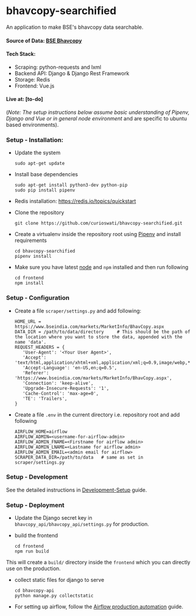 # bhavcopy-searchified
An application to make BSE's bhavcopy data searchable.

#### Source of Data: [BSE Bhavcopy](https://www.bseindia.com/markets/MarketInfo/BhavCopy.aspx)

#### Tech Stack:   

   - Scraping: python-requests and lxml  
   - Backend API: Django & Django Rest Framework  
   - Storage: Redis  
   - Frontend: Vue.js  
   
#### Live at: [to-do]

(_Note: The setup instructions below assume basic understanding of Pipenv, Django and Vue or in general node environment_ and are specific to ubuntu based environments).
### Setup - Installation:

* Update the system     

      sudo apt-get update
      
* Install base dependencies

      sudo apt-get install python3-dev python-pip
      sudo pip install pipenv
      
* Redis installation: https://redis.io/topics/quickstart

* Clone the repository    

      git clone https://github.com/curioswati/bhavcopy-searchified.git

* Create a virtualenv inside the repository root using [Pipenv](https://pipenv.pypa.io/en/latest/) and install requirements   

      cd bhavcopy-searchified
      pipenv install

* Make sure you have latest [node](https://node.dev/node-binary) and `npm` installed and then run following    

      cd frontend
      npm install

### Setup - Configuration

* Create a file `scraper/settings.py` and add following:

      HOME_URL = https://www.bseindia.com/markets/MarketInfo/BhavCopy.aspx
      DATA_DIR = /path/to/data/directory     # This should be the path of the location where you want to store the data, appended with the name 'data'.
      REQUEST_HEADERS = {
         'User-Agent': '<Your User Agent>',
         'Accept': 'text/html,application/xhtml+xml,application/xml;q=0.9,image/webp,*/*;q=0.8',
         'Accept-Language': 'en-US,en;q=0.5',
         'Referer': 'https://www.bseindia.com/markets/MarketInfo/BhavCopy.aspx',
         'Connection': 'keep-alive',
         'Upgrade-Insecure-Requests': '1',
         'Cache-Control': 'max-age=0',
         'TE': 'Trailers',
      }

* Create a file `.env` in the current directory i.e. repository root and add following

      AIRFLOW_HOME=airflow
      AIRFLOW_ADMIN=<username-for-airflow-admin>
      AIRFLOW_ADMIN_FNAME=<Firstname for airflow admin>
      AIRFLOW_ADMIN_LNAME=<Lastname for airflow admin>
      AIRFLOW_ADMIN_EMAIL=<admin email for airflow>
      SCRAPER_DATA_DIR=/path/to/data   # same as set in scraper/settings.py
   
### Setup - Development

See the detailed instructions in [Development-Setup](https://github.com/curioswati/bhavcopy-searchified/wiki/Development-Setup) guide.


### Setup - Deployment

* Update the Django secret key in `bhavcopy_api/bhavcopy_api/settings.py` for production.

* build the frontend

      cd frontend
      npm run build

This will create a `build/` directory inside the `frontend` which you can directly use on the production.

* collect static files for django to serve    

      cd bhavcopy-api
      python manage.py collectstatic

* For setting up airflow, follow the [Airflow production automation](https://github.com/curioswati/bhavcopy-searchified/wiki/Aifrlow-production-automation) guide.
